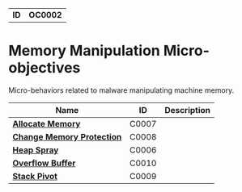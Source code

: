 |||
|---|---|
|**ID**|**OC0002**|


# Memory Manipulation Micro-objectives #
Micro-behaviors related to malware manipulating machine memory.

|Name|ID|Description|
|---|---|---|
|[**Allocate Memory**](https://github.com/MBCProject/mbc-markdown/blob/master/micro-behaviors/memory-manipulation/allocate-memory.md)|C0007||
|[**Change Memory Protection**](https://github.com/MBCProject/mbc-markdown/blob/master/micro-behaviors/memory-manipulation/memory-protect.md)|C0008||
|[**Heap Spray**](https://github.com/MBCProject/mbc-markdown/blob/master/micro-behaviors/memory-manipulation/heapspray.md)|C0006||
|[**Overflow Buffer**](https://github.com/MBCProject/mbc-markdown/blob/master/micro-behaviors/memory-manipulation/overflow-buffer.md)|C0010||
|[**Stack Pivot**](https://github.com/MBCProject/mbc-markdown/blob/master/micro-behaviors/memory-manipulation/stack-pivot.md)|C0009||
